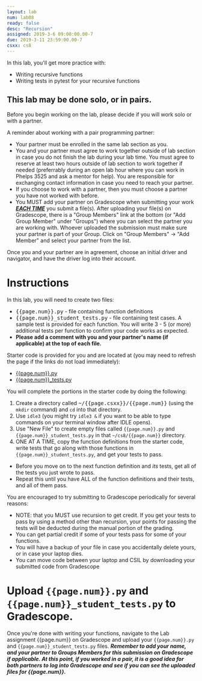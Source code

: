 ```yaml
---
layout: lab
num: lab08
ready: false
desc: "Recursion"
assigned: 2019-3-6 09:00:00.00-7
due: 2019-3-11 23:59:00.00-7
csxx: cs8
---
```


In this lab, you'll get more practice with:

* Writing recursive functions
* Writing tests in pytest for your recursive functions

## This lab may be done solo, or in pairs.

Before you begin working on the lab, please decide if you will work solo or with a partner.

A reminder about working with a pair programming partner:

* Your partner must be enrolled in the same lab section as you.
* You and your partner must agree to work together outside of lab section in case you do not finish the lab during your lab time. You must agree to reserve at least two hours outside of lab section to work together if needed (preferrably during an open lab hour where you can work in Phelps 3525 and ask a mentor for help). You are responsible for exchanging contact information in case you need to reach your partner.
* If you choose to work with a partner, then you must choose a partner you have not worked with before.
* You MUST add your partner on Gradescope when submitting your work <strong>*<u>EACH TIME</u>*</strong> you submit a file(s). After uploading your file(s) on Gradescope, there is a "Group Members" link at the bottom (or "Add Group Member" under "Groups") where you can select the partner you are working with. Whoever uploaded the submission must make sure your partner is part of your Group. Click on "Group Members" -> "Add Member" and select your partner from the list.

Once you and your partner are in agreement, choose an initial driver and navigator, and have the driver log into their account.

# Instructions

In this lab, you will need to create two files:
* <tt>{{page.num}}.py</tt> - file containing function definitions
* <tt>{{page.num}}_student_tests.py</tt> - file containing test cases. A sample test is provided for each function. You will write 3 - 5 (or more) additional tests per function to confirm your code works as expected.
* <strong>Please add a comment with you and your partner's name (if applicable) at the top of each file.</strong>

Starter code is provided for you and are located at (you may need to refresh the page if the links do not load immediately):

* [{{page.num}}.py](https://ucsb-cs8-f18.github.io/lab/lab08/lab08.py)
* [{{page.num}}\_tests.py](https://ucsb-cs8-f18.github.io/lab/lab08/lab08_student_tests.py)


You will complete the portions in the starter code by doing the following:

1.  Create a directory called <tt>~/{{page.csxx}}/{{page.num}}</tt> (using the `mkdir` command) and `cd` into that directory.
2.  Use `idle3` (you might try `idle3 &` if you want to be able to type commands on your terminal window after IDLE opens).
3.  Use "New File" to create empty files called `{{page.num}}.py` and `{{page.num}}_student_tests.py` in that `~/cs8/{{page.num}}` directory.
4.  ONE AT A TIME, copy the function definitions from the starter code, write tests that go along with those functions in `{{page.num}}_student_tests.py`, and get your tests to pass.
   * Before you move on to the next function definition and <em>its</em> tests, get all of the tests you just wrote to pass.
   * Repeat this until you have ALL of the function definitions and their tests, and all of them pass.

You are encouraged to try submitting to Gradescope periodically for several reasons:

* NOTE: that you MUST use recursion to get credit.   If you get your tests to pass by using a
   method other than recursion, your points for passing the tests will be deducted during the
   manual portion of the grading.
* You can get partial credit if some of your tests pass for some of your functions.
* You will have a backup of your file in case you accidentally delete yours, or in case your laptop dies.
* You can move code between your laptop and CSIL by downloading your submitted code from Gradescope

# Upload `{{page.num}}.py` and `{{page.num}}_student_tests.py` to Gradescope.

Once you're done with writing your functions, navigate to the Lab assignment {{page.num}} on Gradescope and upload your `{{page.num}}.py` and `{{page.num}}_student_tests.py` files. <strong>*Remember to add your name, and your partner to Groups Members for this submission on Gradescope if applicable. At this point, if you worked in a pair, it is a good idea for both partners to log into Gradescope and see if you can see the uploaded files for {{page.num}}.*</strong>
